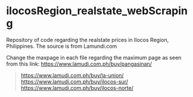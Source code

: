 # ilocosRegion_realstate_webScraping
Repository of code regarding the realstate prices in Ilocos Region, Philippines. The source is from Lamundi.com

Change the maxpage in each file regarding the maximum page as seen from this link: 
https://www.lamudi.com.ph/buy/pangasinan/
>https://www.lamudi.com.ph/buy/la-union/
>https://www.lamudi.com.ph/buy/ilocos-sur/
>https://www.lamudi.com.ph/buy/ilocos-norte/

